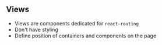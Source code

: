 ## Views

* Views are components dedicated for `react-routing`
* Don't have styling
* Define position of containers and components on the page
